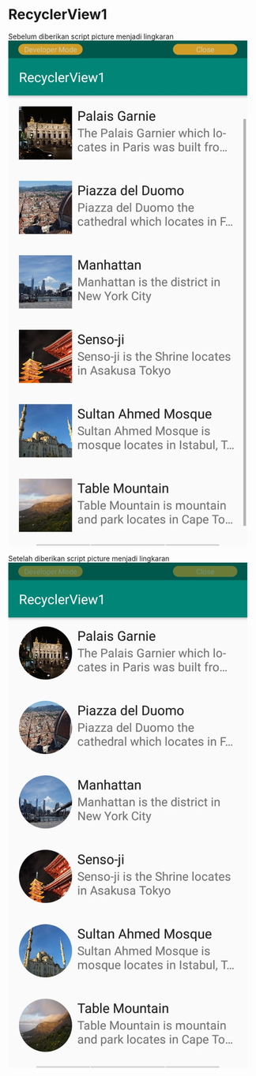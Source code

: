 # RecyclerView1

Sebelum diberikan script picture menjadi lingkaran
![alt text](https://github.com/wahyuutami/RecyclerView1/blob/master/111.jpeg)

Setelah diberikan script picture menjadi lingkaran
![alt text](https://github.com/wahyuutami/RecyclerView1/blob/master/112.jpeg)
